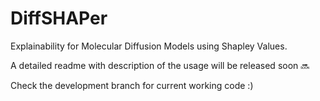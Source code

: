 # DiffSHAPer
Explainability for Molecular Diffusion Models using Shapley Values.

A detailed readme with description of the usage will be released soon 🔜

Check the development branch for current working code :)